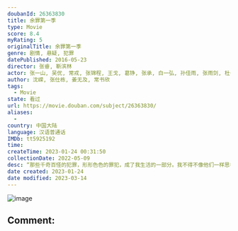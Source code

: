 ```yaml
---
doubanId: 26363830
title: 余罪第一季
type: Movie
score: 8.4
myRating: 5
originalTitle: 余罪第一季
genre: 剧情, 悬疑, 犯罪
datePublished: 2016-05-23
director: 张睿, 靳滨林
actor: 张一山, 吴优, 常戎, 张锦程, 王戈, 葛铮, 张承, 白一弘, 孙佳雨, 张雨剑, 杜子名, 于笑, 李又麟, 徐冬冬, 虞朗, 赵雷棋, 樊昱君, 博超, 丁玲, 陈伟, 李应七, 罗宇楠, 门东毅, 马小媛, 宁小花, 李凯诗, 蒲萄, 王迪
author: 沈嵘, 张仕栋, 姜无及, 常书欣
tags:
  - Movie
state: 看过
url: https://movie.douban.com/subject/26363830/
aliases:
  - 
country: 中国大陆
language: 汉语普通话
IMDb: tt5925192
time: 
createTime: 2023-01-24 00:31:50
collectionDate: 2022-05-09
desc: “那些千奇百怪的犯罪，形形色色的罪犯，成了我生活的一部分。我不得不像他们一样思考，不得不像他们一样行事，因为我无时无刻都在绞尽脑汁地想着，如何抓住他们……”警校学生余罪从一场特殊的选拔开始，进入了生...
date created: 2023-01-24
date modified: 2023-03-14
---
```


![image](p2359172677.jpg)

Comment:
---
